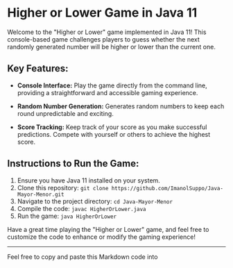 # Higher or Lower Game in Java 11

Welcome to the "Higher or Lower" game implemented in Java 11! This console-based game challenges players to guess whether the next randomly generated number will be higher or lower than the current one.

## Key Features:

- **Console Interface:** Play the game directly from the command line, providing a straightforward and accessible gaming experience.

- **Random Number Generation:** Generates random numbers to keep each round unpredictable and exciting.

- **Score Tracking:** Keep track of your score as you make successful predictions. Compete with yourself or others to achieve the highest score.

## Instructions to Run the Game:

1. Ensure you have Java 11 installed on your system.
2. Clone this repository: `git clone https://github.com/ImanolSuppo/Java-Mayor-Menor.git`
3. Navigate to the project directory: `cd Java-Mayor-Menor`
4. Compile the code: `javac HigherOrLower.java`
5. Run the game: `java HigherOrLower`

Have a great time playing the "Higher or Lower" game, and feel free to customize the code to enhance or modify the gaming experience!

---

Feel free to copy and paste this Markdown code into
